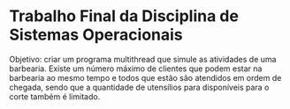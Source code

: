 # Trabalho Final da Disciplina de Sistemas Operacionais

Objetivo: criar um programa multithread que simule as atividades de uma barbearia. Existe um número máximo de clientes que podem estar na barbearia ao mesmo tempo e todos que estão
são atendidos em ordem de chegada, sendo que a quantidade de utensílios para disponíveis para o corte também é limitado. 
